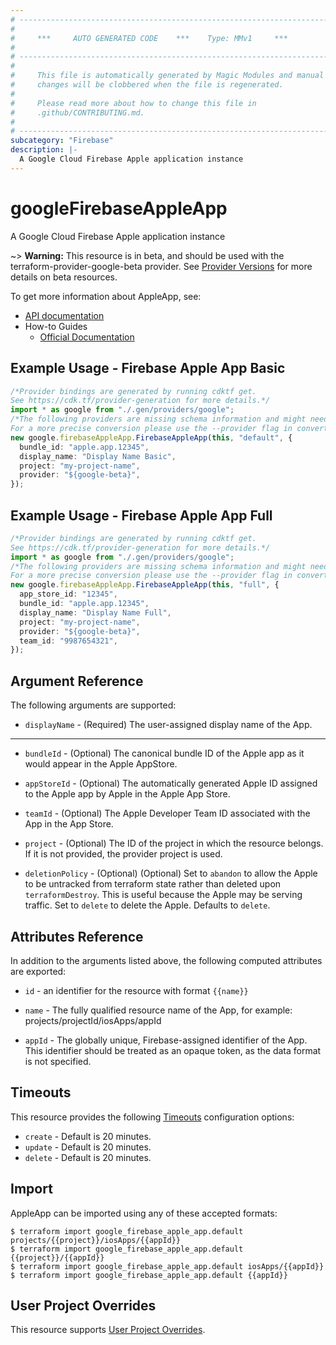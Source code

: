```yaml
---
# ----------------------------------------------------------------------------
#
#     ***     AUTO GENERATED CODE    ***    Type: MMv1     ***
#
# ----------------------------------------------------------------------------
#
#     This file is automatically generated by Magic Modules and manual
#     changes will be clobbered when the file is regenerated.
#
#     Please read more about how to change this file in
#     .github/CONTRIBUTING.md.
#
# ----------------------------------------------------------------------------
subcategory: "Firebase"
description: |-
  A Google Cloud Firebase Apple application instance
---
```


# googleFirebaseAppleApp

A Google Cloud Firebase Apple application instance

\~> **Warning:** This resource is in beta, and should be used with the terraform-provider-google-beta provider.
See [Provider Versions](https://terraform.io/docs/providers/google/guides/provider_versions.html) for more details on beta resources.

To get more information about AppleApp, see:

* [API documentation](https://firebase.google.com/docs/reference/firebase-management/rest/v1beta1/projects.iosApps)
* How-to Guides
  * [Official Documentation](https://firebase.google.com/docs/ios/setup)

## Example Usage - Firebase Apple App Basic

```typescript
/*Provider bindings are generated by running cdktf get.
See https://cdk.tf/provider-generation for more details.*/
import * as google from "./.gen/providers/google";
/*The following providers are missing schema information and might need manual adjustments to synthesize correctly: google.
For a more precise conversion please use the --provider flag in convert.*/
new google.firebaseAppleApp.FirebaseAppleApp(this, "default", {
  bundle_id: "apple.app.12345",
  display_name: "Display Name Basic",
  project: "my-project-name",
  provider: "${google-beta}",
});

```

## Example Usage - Firebase Apple App Full

```typescript
/*Provider bindings are generated by running cdktf get.
See https://cdk.tf/provider-generation for more details.*/
import * as google from "./.gen/providers/google";
/*The following providers are missing schema information and might need manual adjustments to synthesize correctly: google.
For a more precise conversion please use the --provider flag in convert.*/
new google.firebaseAppleApp.FirebaseAppleApp(this, "full", {
  app_store_id: "12345",
  bundle_id: "apple.app.12345",
  display_name: "Display Name Full",
  project: "my-project-name",
  provider: "${google-beta}",
  team_id: "9987654321",
});

```

## Argument Reference

The following arguments are supported:

* `displayName` -
  (Required)
  The user-assigned display name of the App.

***

*   `bundleId` -
    (Optional)
    The canonical bundle ID of the Apple app as it would appear in the Apple AppStore.

*   `appStoreId` -
    (Optional)
    The automatically generated Apple ID assigned to the Apple app by Apple in the Apple App Store.

*   `teamId` -
    (Optional)
    The Apple Developer Team ID associated with the App in the App Store.

*   `project` - (Optional) The ID of the project in which the resource belongs.
    If it is not provided, the provider project is used.

*   `deletionPolicy` - (Optional) (Optional) Set to `abandon` to allow the Apple to be untracked from terraform state
    rather than deleted upon `terraformDestroy`. This is useful because the Apple may be
    serving traffic. Set to `delete` to delete the Apple. Defaults to `delete`.

## Attributes Reference

In addition to the arguments listed above, the following computed attributes are exported:

*   `id` - an identifier for the resource with format `{{name}}`

*   `name` -
    The fully qualified resource name of the App, for example:
    projects/projectId/iosApps/appId

*   `appId` -
    The globally unique, Firebase-assigned identifier of the App.
    This identifier should be treated as an opaque token, as the data format is not specified.

## Timeouts

This resource provides the following
[Timeouts](https://developer.hashicorp.com/terraform/plugin/sdkv2/resources/retries-and-customizable-timeouts) configuration options:

* `create` - Default is 20 minutes.
* `update` - Default is 20 minutes.
* `delete` - Default is 20 minutes.

## Import

AppleApp can be imported using any of these accepted formats:

```console
$ terraform import google_firebase_apple_app.default projects/{{project}}/iosApps/{{appId}}
$ terraform import google_firebase_apple_app.default {{project}}/{{appId}}
$ terraform import google_firebase_apple_app.default iosApps/{{appId}}
$ terraform import google_firebase_apple_app.default {{appId}}
```

## User Project Overrides

This resource supports [User Project Overrides](https://registry.terraform.io/providers/hashicorp/google/latest/docs/guides/provider_reference#user_project_override).
